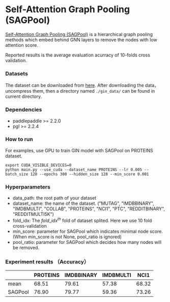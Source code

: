 # Self-Attention Graph Pooling (SAGPool)

[Self-Attention Graph Pooling \(SAGPool\)](https://arxiv.org/abs/1904.08082)  is a hierarchical graph pooling methods which embed behind GNN layers to remove the nodes with low attention score. 

Reported results is the average evaluation acurracy of 10-folds cross validation.

### Datasets

The dataset can be downloaded from [here](https://github.com/weihua916/powerful-gnns/blob/master/dataset.zip).
After downloading the data，uncompress them, then a directory named `./gin_data/` can be found in current directory. 

### Dependencies

- paddlepaddle >= 2.2.0
- pgl >= 2.2.4

### How to run

For examples, use GPU to train GIN model with SAGPool on PROTEINS dataset.
```
export CUDA_VISIBLE_DEVICES=0
python main.py --use_cuda --dataset_name PROTEINS --lr 0.005 --batch_size 128 --epochs 300 --hidden_size 128 --min_score 0.001
```

### Hyperparameters

- data\_path: the root path of your dataset 
- dataset\_name: the name of the dataset. ("MUTAG", "IMDBBINARY", "IMDBMULTI", "COLLAB", "PROTEINS", "NCI1", "PTC", "REDDITBINARY", "REDDITMULTI5K")
- fold\_idx: The $fold\_{idx}^{th}$ fold of dataset splited. Here we use 10 fold cross-validation
- min\_score: parameter for SAGPool which indicates minimal node score. (When min\_score is not None, pool\_ratio is ignored)
- pool\_ratio: parameter for SAGPool which decides how many nodes will be removed.

### Experiment results （Accuracy）
|   | PROTEINS   | IMDBBINARY | IMDBMULTI | NCI1|
|-------------|----------|------------|-----------------|-----------------|
|mean    | 68.51  | 79.61     | 57.38      |68.32| 
|SAGPool | 76.90  | 79.77     |59.36       |73.26|
